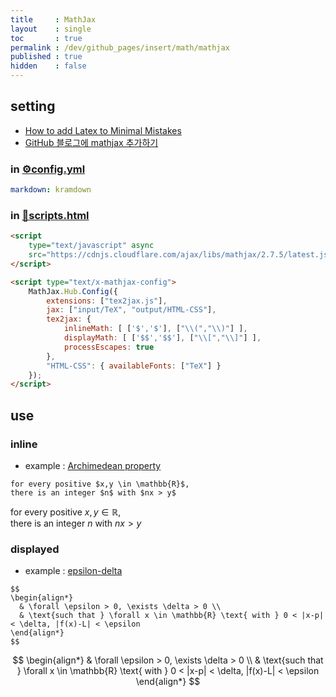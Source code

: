 ```yaml
---
title     : MathJax
layout    : single
toc       : true
permalink : /dev/github_pages/insert/math/mathjax
published : true
hidden    : false
---
```


<head>
  <base target="_blank">
</head>



## setting

- [How to add Latex to Minimal Mistakes](https://www.janmeppe.com/blog/How-to-add-mathjax-to-minimal-mistakes/)
- [GitHub 블로그에 mathjax 추가하기](https://sanglee325.github.io/blog/mathjax-github-io/#minimal-mistakes-theme)

### in [⚙️config.yml](/dev/github_pages/start/setting/config_yml)

```yml
markdown: kramdown
```

### in [📐scripts.html](/dev/github_pages/start/setting/scripts_html)

```html
<script
    type="text/javascript" async
    src="https://cdnjs.cloudflare.com/ajax/libs/mathjax/2.7.5/latest.js?config=TeX-MML-AM_CHTML">
</script>

<script type="text/x-mathjax-config">
    MathJax.Hub.Config({
        extensions: ["tex2jax.js"],
        jax: ["input/TeX", "output/HTML-CSS"],
        tex2jax: {
            inlineMath: [ ['$','$'], ["\\(","\\)"] ],
            displayMath: [ ['$$','$$'], ["\\[","\\]"] ],
            processEscapes: true
        },
        "HTML-CSS": { availableFonts: ["TeX"] }
    });
</script>
```



## use

### inline

- example : [Archimedean property](https://en.m.wikipedia.org/wiki/Archimedean_property)

```
for every positive $x,y \in \mathbb{R}$,
there is an integer $n$ with $nx > y$
```

for every positive $x,y \in \mathbb{R}$, <br>
there is an integer $n$ with $nx > y$

### displayed

- example : [epsilon-delta](https://en.m.wikipedia.org/wiki/Limit_of_a_function#(%CE%B5,_%CE%B4)-definition_of_limit)

```
$$
\begin{align*}
  & \forall \epsilon > 0, \exists \delta > 0 \\
  & \text{such that } \forall x \in \mathbb{R} \text{ with } 0 < |x-p| < \delta, |f(x)-L| < \epsilon
\end{align*}
$$
```

$$
\begin{align*}
  & \forall \epsilon > 0, \exists \delta > 0 \\
  & \text{such that } \forall x \in \mathbb{R} \text{ with } 0 < |x-p| < \delta, |f(x)-L| < \epsilon
\end{align*}
$$

